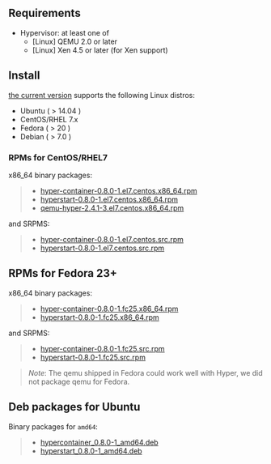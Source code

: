 ## Requirements

- Hypervisor: at least one of
  - [Linux] QEMU 2.0 or later
  - [Linux] Xen 4.5 or later (for Xen support)

## Install

[the current version](../../release_notes/latest.md) supports the following Linux distros:

- Ubuntu ( > 14.04 )
- CentOS/RHEL 7.x
- Fedora ( > 20 )
- Debian ( > 7.0 )

### RPMs for CentOS/RHEL7

x86_64 binary packages:

> - [hyper-container-0.8.0-1.el7.centos.x86_64.rpm](https://hypercontainer-install.s3.amazonaws.com/hyper-container-0.8.0-1.el7.centos.x86_64.rpm)
> -  [hyperstart-0.8.0-1.el7.centos.x86_64.rpm](https://hypercontainer-install.s3.amazonaws.com/hyperstart-0.8.0-1.el7.centos.x86_64.rpm)
> - [qemu-hyper-2.4.1-3.el7.centos.x86_64.rpm](https://hypercontainer-install.s3.amazonaws.com/qemu-hyper-2.4.1-3.el7.centos.x86_64.rpm)

and SRPMS:

> - [hyper-container-0.8.0-1.el7.centos.src.rpm](https://hypercontainer-install.s3.amazonaws.com/hyper-container-0.8.0-1.el7.centos.src.rpm)
> - [hyperstart-0.8.0-1.el7.centos.src.rpm](https://hypercontainer-install.s3.amazonaws.com/hyperstart-0.8.0-1.el7.centos.src.rpm)

## RPMs for Fedora 23+

x86_64 binary packages:

> - [hyper-container-0.8.0-1.fc25.x86_64.rpm](https://hypercontainer-install.s3.amazonaws.com/hyper-container-0.8.0-1.fc25.x86_64.rpm)
> - [hyperstart-0.8.0-1.fc25.x86_64.rpm](https://hypercontainer-install.s3.amazonaws.com/hyperstart-0.8.0-1.fc25.x86_64.rpm)

and SRPMS:

> - [hyper-container-0.8.0-1.fc25.src.rpm](https://hypercontainer-install.s3.amazonaws.com/hyper-container-0.8.0-1.fc25.src.rpm)
> - [hyperstart-0.8.0-1.fc25.src.rpm](https://hypercontainer-install.s3.amazonaws.com/hyperstart-0.8.0-1.fc25.src.rpm)

> *Note*: The qemu shipped in Fedora could work well with Hyper, we did not package qemu for Fedora.

## Deb packages for Ubuntu

Binary packages for `amd64`:

> - [hypercontainer_0.8.0-1_amd64.deb](https://hypercontainer-install.s3.amazonaws.com/hypercontainer_0.8.0-1_amd64.deb)
> - [hyperstart_0.8.0-1_amd64.deb](https://hypercontainer-install.s3.amazonaws.com/hyperstart_0.8.0-1_amd64.deb)
